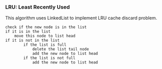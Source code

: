 ### LRU: Least Recently Used

This algorithm uses LinkedList to implement LRU cache discard problem.

    check if the new node is in the list  
	if it is in the list  
	    move this node to list head  
	if it is not in the list  
            if the list is full  
            	delete the list tail node  
            	add the new node to list head  
            if the list is not full  
            	add the new node to list head  
